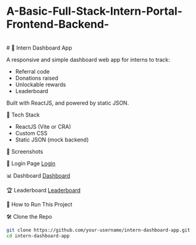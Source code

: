 # A-Basic-Full-Stack-Intern-Portal-Frontend-Backend-
<br># 🌟 Intern Dashboard App

A responsive and simple dashboard web app for interns to track:
- Referral code
- Donations raised
- Unlockable rewards
- Leaderboard

Built with ReactJS, and powered by static JSON.

🔧 Tech Stack

- ReactJS (Vite or CRA)
- Custom CSS
- Static JSON (mock backend)

📸 Screenshots

🔐 Login Page
[Login](screenshots/Login.png)

📊 Dashboard
[Dashboard](screenshots/Dashboard.png)

🏆 Leaderboard
[Leaderboard](screenshots/internLogin.png)

🚀 How to Run This Project

🛠️ Clone the Repo

```bash
git clone https://github.com/your-username/intern-dashboard-app.git
cd intern-dashboard-app
